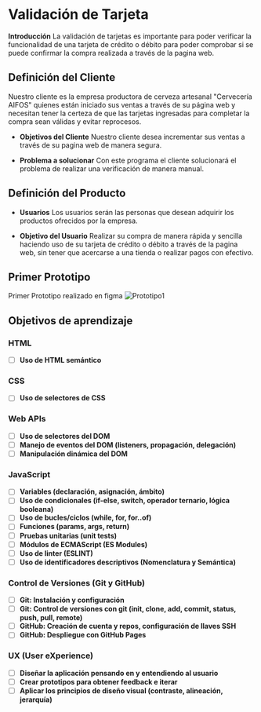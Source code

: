 # Validación de Tarjeta

**Introducción**
La validación de tarjetas es importante para poder verificar la funcionalidad de una tarjeta de crédito o débito para poder comprobar si se puede confirmar la compra realizada a través de la pagina web.

## Definición del Cliente

Nuestro cliente es la empresa productora de cerveza artesanal "Cervecería AIFOS" quienes están iniciado sus ventas a través de su página web y necesitan tener la certeza de que las tarjetas ingresadas para completar la compra sean válidas y evitar 
reprocesos.

 - **Objetivos del Cliente**
Nuestro cliente desea incrementar sus ventas a través de su pagina web de manera segura.

 - **Problema a solucionar**
Con este programa el cliente solucionará el problema de realizar una verificación de manera manual.

## Definición del Producto

 - **Usuarios**
Los usuarios serán las personas que desean adquirir los productos ofrecidos por la empresa.

 - **Objetivo del Usuario**
Realizar su compra de manera rápida y sencilla haciendo uso de su tarjeta de crédito o débito a través de la pagina web, sin tener que acercarse a una tienda o realizar pagos con efectivo.

## Primer Prototipo
Primer Prototipo realizado en figma
![Prototipo1](images/Prototipo1.PNG)

## Objetivos de aprendizaje

### HTML
- [ ] **Uso de HTML semántico**
  
### CSS
- [ ] **Uso de selectores de CSS**

### Web APIs
- [ ] **Uso de selectores del DOM**
- [ ] **Manejo de eventos del DOM (listeners, propagación, delegación)**
- [ ] **Manipulación dinámica del DOM**

### JavaScript

- [ ] **Variables (declaración, asignación, ámbito)**
- [ ] **Uso de condicionales (if-else, switch, operador ternario, lógica booleana)**
- [ ] **Uso de bucles/ciclos (while, for, for..of)**
- [ ] **Funciones (params, args, return)**
- [ ] **Pruebas unitarias (unit tests)**
- [ ] **Módulos de ECMAScript (ES Modules)**
- [ ] **Uso de linter (ESLINT)**
- [ ] **Uso de identificadores descriptivos (Nomenclatura y Semántica)**

### Control de Versiones (Git y GitHub)
- [ ] **Git: Instalación y configuración**
- [ ] **Git: Control de versiones con git (init, clone, add, commit, status, push, pull, remote)**
- [ ] **GitHub: Creación de cuenta y repos, configuración de llaves SSH**
- [ ] **GitHub: Despliegue con GitHub Pages**

### UX (User eXperience)
- [ ] **Diseñar la aplicación pensando en y entendiendo al usuario**
- [ ] **Crear prototipos para obtener feedback e iterar**
- [ ] **Aplicar los principios de diseño visual (contraste, alineación, jerarquía)**